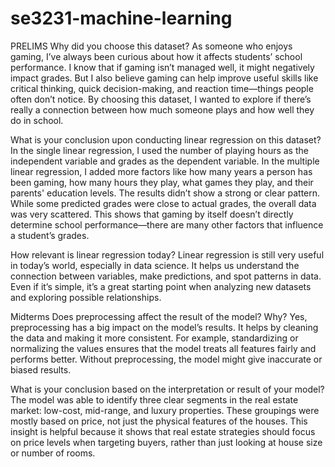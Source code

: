 # se3231-machine-learning

PRELIMS 
Why did you choose this dataset?
As someone who enjoys gaming, I’ve always been curious about how it affects students’ school performance. I know that if gaming isn’t managed well, it might negatively impact grades. But I also believe gaming can help improve useful skills like critical thinking, quick decision-making, and reaction time—things people often don’t notice. By choosing this dataset, I wanted to explore if there’s really a connection between how much someone plays and how well they do in school.

What is your conclusion upon conducting linear regression on this dataset?
In the single linear regression, I used the number of playing hours as the independent variable and grades as the dependent variable. In the multiple linear regression, I added more factors like how many years a person has been gaming, how many hours they play, what games they play, and their parents' education levels. The results didn’t show a strong or clear pattern. While some predicted grades were close to actual grades, the overall data was very scattered. This shows that gaming by itself doesn’t directly determine school performance—there are many other factors that influence a student’s grades.

How relevant is linear regression today?
Linear regression is still very useful in today’s world, especially in data science. It helps us understand the connection between variables, make predictions, and spot patterns in data. Even if it’s simple, it’s a great starting point when analyzing new datasets and exploring possible relationships.

Midterms
Does preprocessing affect the result of the model? Why?
Yes, preprocessing has a big impact on the model’s results. It helps by cleaning the data and making it more consistent. For example, standardizing or normalizing the values ensures that the model treats all features fairly and performs better. Without preprocessing, the model might give inaccurate or biased results.

What is your conclusion based on the interpretation or result of your model?
The model was able to identify three clear segments in the real estate market: low-cost, mid-range, and luxury properties. These groupings were mostly based on price, not just the physical features of the houses. This insight is helpful because it shows that real estate strategies should focus on price levels when targeting buyers, rather than just looking at house size or number of rooms.

